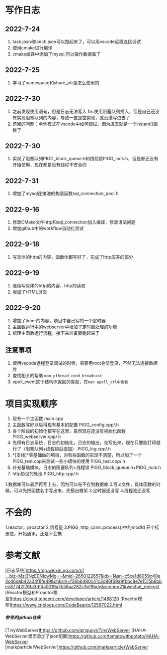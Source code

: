 # 写作日志

## 2022-7-24
1. task.josn和lanch.json可以跑起来了，可以用vscode远程连接调试
2. 使用cmake进行编译
3. cmake编译中添加了mysql,可以操作数据库了

## 2022-7-25
1. 学习了namespace和share_ptr是怎么使用的


## 2022-7-30
1. 之前发现使用语句，但是日志无法写入
fix:使用阻塞队列插入，但是自己还没有实现阻塞队列的内容，导致一直是空实现，就没法写进去了
2. 遗留的问题：单例模式在vscode中如何调试，因为进去就是一个instant()函数了

## 2022-7-30
1. 实现了阻塞队列PIGG_block_queue.h和线程锁PIGG_lock.h，但是都还没有开始使用，现在都是没有线程不安全的

## 2022-7-31
1. 增加了mysql连接池的构造函数sql_connection_pool.h

## 2022-9-16
1. 修改CMake文件http和sql_connection加入编译，修改语法问题
2. 增加github中的workflow自动化测试

## 2022-9-18
1. 写具体的http的内容，函数体都写好了，完成了http应答的部分

## 2022-9-19
1. 继续写具体的http的内容，http的读取
2. 增加了HTML页面

## 2022-9-20
1. 增加了timer的内容，项目中自己写的一个定时器
2. 主函数运行中的webserver中增加了定时器处理的功能
3. 梳理主函数运行流程，接下来准备要跑起来了

## 注意事项
1. 使用vscode远程登录调试的时候，需要用root身份登录，不然无法连接数据库
2. 查找相关的帮助 ```man pthread_cond_broadcast```
3. epoll_event这个结构体返回的类型，在```man epoll_ctl中查看```

# 项目实现顺序
1. 现有一个主函数
main.cpp
2. 主函数写好以后得现有基本的配置
PIGG_config.cpp/.h
3. 各个阶段的初始化都写在这里，虽然现在还没有初始化函数
PIGG_webserver.cpp/.h
4. 先得有日志系统，日志的初始化，日志的输出，先写出来，现在只要能打印就行了（阻塞队列+线程锁后面加）
PIGG_log.cpp/.h
5. *[支线]*零基础做的项目，对有些函数的实现不清楚，所以加了一个PIGG_test.cpp来测试一些小模块的使用
PIGG_test.cpp/.h
6. 补充基础模块，日志的阻塞队列+线程锁
PIGG_block_queue.h+PIGG_lock.h
7. http协议的处理
PIGG_http.cpp/.h



<!-- 8. mysql线程池
sql_connection_pool.cpp/.h -->
1.数据库可以最后再写上去，因为可以先不存到数据库
2.写.c文件，具体函数的时候，可以先把函数名字写出来，先搭出框架
3.定时器还没写
4.线程池还没写


# 不会的
1.reactor，proactor
2.信号量
3.PIGG_http_conn::process()中的modfd
开个标志位，开始通讯，还是不会搞

# 参考文献
[日志系统]https://mp.weixin.qq.com/s?__biz=MzI3NzE0NjcwMg==&mid=2650122657&idx=1&sn=c5ce1d8059c40e4cd6deb42a34f8fe49&chksm=f36bb480c41c3d96f69a9fbbc8e7e1515b8bbec87742f76fa3dfda0019a7b58aa282c3ef9bde&scene=21#wechat_redirect
[Reactor模型和Proactor模型]https://cloud.tencent.com/developer/article/1488120
[Reactor模型]https://www.cnblogs.com/CodeBear/p/12567022.html
##### 参考的github仓库
[TinyWebServer]https://github.com/qinguoyi/TinyWebServer
[HAHA-WebServer里面添加了json配置]https://github.com/tomatowithpotato/HAHA-WebServer
[markparticle/WebServer]https://github.com/markparticle/WebServer
